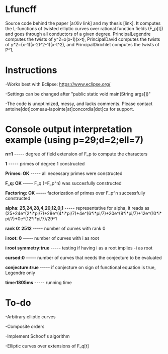 # Lfuncff
Source code behind the paper [arXiv link] and my thesis [link]. It computes the L-functions of twisted elliptic curves over rational function fields (F_p[t]) and goes through all conductors of a given degree. PrincipalLegendre computes the twists of y^2=x(x-1)(x-t), PrincipalDavid computes the twists of y^2=(x-1)(x-2t^2-1)(x-t^2), and PrincipalDirichlet computes the twists of P^1.

# Instructions
-Works best with Eclipse: https://www.eclipse.org/

-Settings can be changed after "public static void main(String args[])"

-The code is unoptimized, messy, and lacks comments. Please contact antoine[dot]comeau-lapointe[at]concordia[dot]ca for support.

# Console output interpretation example (using p=29;d=2;ell=7)
**n=1**                              ----- degree of field extension of F_p to compute the characters

**1**                                ----- primes of degree 1 constructed

**Primes: OK**                       ----- all necessary primes were constructed

**F_q: OK**                          ----- F_q (=F_p^n) was succesfully constructed

**Factoring: OK**                    ----- factorization of primes over F_p^n successfully constructed

**alpha: 25,24,28,4,20,12,0,1**      ----- representative for alpha, it reads as (25+24e^(2\*i\*pi/7)+28e^(4\*i\*pi/7)+4e^(6\*i\*pi/7)+20e^(8\*i\*pi/7)+12e^(10\*i\*pi/7)+0e^(12\*i\*pi/7)/29^1

**rank 0: 2512**                     ----- number of curves with rank 0

**i root: 0**                        ----- number of curves with i as root

**i root symmetry:true**             ----- testing if having i as a root implies -i as root

**cursed:0**                         ----- number of curves that needs the conjecture to be evaluated

**conjecture:true**                  ----- if conjecture on sign of functional equation is true, Legendre only

**time:1805ms**                      ----- running time

# To-do
-Arbitrary elliptic curves

-Composite orders

-Implement Schoof's algorithm

-Elliptic curves over extensions of F_q[t]
